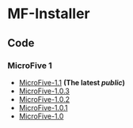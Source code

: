# MF-Installer
## Code
### MicroFive 1
- [MicroFive-1.1](https://github.com/CXQianyiXu/MF-1.1) **(The latest *public*)**
- [MicroFive-1.0.3](https://github.com/CXQianyiXu/MF-1.0.3)
- [MicroFive-1.0.2](https://github.com/CXQianyiXu/MF-1.0.2)
- [MicroFive-1.0.1](https://github.com/CXQianyiXu/MF-1.0.1)
- [MicroFive-1.0](https://github.com/CXQianyiXu/MF-1.0)
